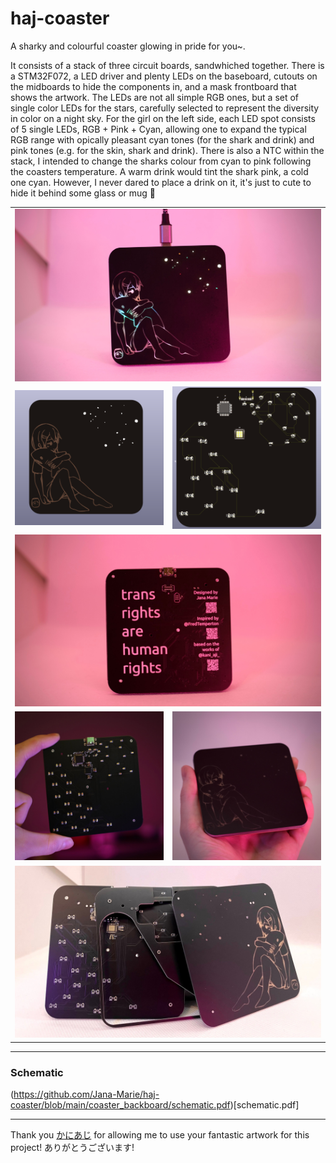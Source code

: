 # haj-coaster

A sharky and colourful coaster glowing in pride for you~.

It consists of a stack of three circuit boards, sandwhiched together. There is a STM32F072, a LED driver and plenty LEDs on the baseboard, cutouts on the midboards to hide the components in, and a mask frontboard that shows the artwork. The LEDs are not all simple RGB ones, but a set of single color LEDs for the stars, carefully selected to represent the diversity in color on a night sky. For the girl on the left side, each LED spot consists of 5 single LEDs, RGB + Pink + Cyan, allowing one to expand the typical RGB range with opically pleasant cyan tones (for the shark and drink) and pink tones (e.g. for the skin, shark and drink).
There is also a NTC within the stack, I intended to change the sharks colour from cyan to pink following the coasters temperature. A warm drink would tint the shark pink, a cold one cyan. However, I never dared to place a drink on it, it's just to cute to hide it behind some glass or mug 🥺

<table>
  <tbody>
    <tr>
      <td colspan="2">
        <img src="images/b1.jpeg"/>
      </td>
    </tr>
    <tr>
      <td>
        <img src="images/1.png"/>
      </td>
      <td>
        <img src="images/2.png"/>
      </td>
    </tr>
    <tr>
      <td colspan="2">
        <img src="images/b2.jpeg"/>
      </td>
    </tr>
    <tr>
      <td>
        <img src="images/b5.jpeg"/>
      </td>
      <td>
        <img src="images/b4.jpeg"/>
      </td>
    </tr>
    <tr>
      <td colspan="2">
        <img src="images/b6.jpeg"/>
      </td>
    </tr>
  </tbody>
</table>

---

### Schematic

(https://github.com/Jana-Marie/haj-coaster/blob/main/coaster_backboard/schematic.pdf)[schematic.pdf]

---

Thank you [かにあじ](https://void-aquarium.com/) for allowing me to use your fantastic artwork for this project! ありがとうございます!
